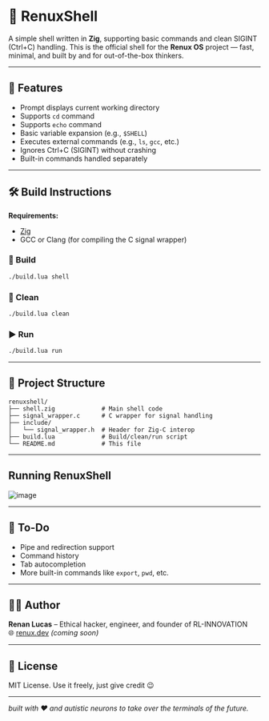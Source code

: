 # 🐚 RenuxShell

A simple shell written in **Zig**, supporting basic commands and clean SIGINT (Ctrl+C) handling. This is the official shell for the **Renux OS** project — fast, minimal, and built by and for out-of-the-box thinkers.

---

## 🚀 Features

- Prompt displays current working directory
- Supports `cd` command
- Supports `echo` command
- Basic variable expansion (e.g., `$SHELL`)
- Executes external commands (e.g., `ls`, `gcc`, etc.)
- Ignores Ctrl+C (SIGINT) without crashing
- Built-in commands handled separately

---

## 🛠️ Build Instructions

**Requirements:**

- [Zig](https://ziglang.org/download/)
- GCC or Clang (for compiling the C signal wrapper)

### 🔧 Build

```bash
./build.lua shell
```

### 🧹 Clean

```bash
./build.lua clean
```

### ▶️ Run

```bash
./build.lua run
```

---

## 🧠 Project Structure

```
renuxshell/
├── shell.zig             # Main shell code
├── signal_wrapper.c      # C wrapper for signal handling
├── include/
│   └── signal_wrapper.h  # Header for Zig-C interop
├── build.lua             # Build/clean/run script
└── README.md             # This file
```

---

## Running RenuxShell
![image](https://github.com/user-attachments/assets/da303095-b03e-4226-9281-7bc8b9b09e22)


---

## 🧪 To-Do

- Pipe and redirection support
- Command history
- Tab autocompletion
- More built-in commands like `export`, `pwd`, etc.

---

## 👨‍💻 Author

**Renan Lucas** – Ethical hacker, engineer, and founder of RL-INNOVATION  
🌐 [renux.dev](https://renux.dev) *(coming soon)*

---

## 🧷 License

MIT License. Use it freely, just give credit 😉

---
*built with ❤️ and autistic neurons to take over the terminals of the future.*
